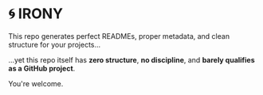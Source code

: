 # 🌀 IRONY

This repo generates perfect READMEs, proper metadata, and clean structure for your projects...

...yet this repo itself has **zero structure**, **no discipline**, and **barely qualifies as a GitHub project**.

You're welcome.
